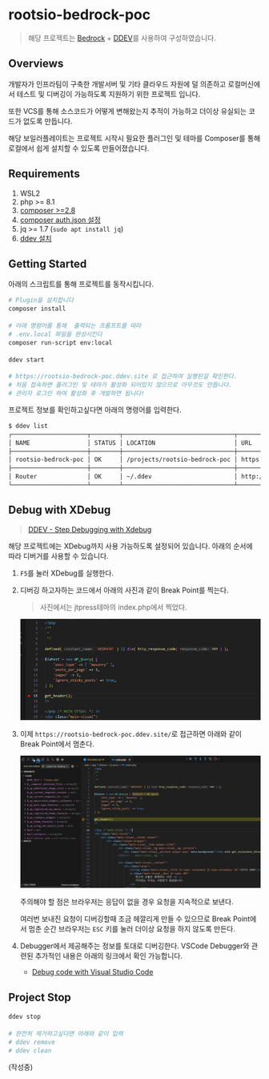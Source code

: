 # rootsio-bedrock-poc

> 해당 프로젝트는 [Bedrock](https://roots.io/bedrock/) + [DDEV](https://ddev.com/)를 사용하여 구성하였습니다.

## Overviews

개발자가 인프라팀이 구축한 개발서버 및 기타 클라우드 자원에 덜 의존하고 로컬머신에서 테스트 및 디버깅이 가능하도록 지원하기 위한 프로젝트 입니다.

또한 VCS를 통해 소스코드가 어떻게 변해왔는지 추적이 가능하고 더이상 유실되는 코드가 없도록 만듭니다.

해당 보일러플레이트는 프로젝트 시작시 필요한 플러그인 및 테마를 Composer를 통해 로컬에서 쉽게 설치할 수 있도록 만들어졌습니다.

## Requirements

1. WSL2
2. php >= 8.1
3. [composer >=2.8](https://www.digitalocean.com/community/tutorials/how-to-install-composer-on-ubuntu-22-04-quickstart)
4. [composer auth.json 설정](/docs/composer-auth-json.md)
5. jq >= 1.7 (`sudo apt install jq`)
6. [ddev 설치](/docs/install-ddev.md)

## Getting Started

아래의 스크립트를 통해 프로젝트를 동작시킵니다.

```bash
# Plugin을 설치합니다
composer install

# 아래 명령어를 통해  출력되는 프롬프트를 따라
# .env.local 파일을 완성시킨다
composer run-script env:local

ddev start

# https://rootsio-bedrock-poc.ddev.site 로 접근하여 실행된걸 확인한다.
# 처음 접속하면 플러그인 및 테마가 활성화 되어있지 않으므로 아무것도 안뜹니다.
# 관리자 로그인 하여 활성화 후 개발하면 됩니다!
```

프로젝트 정보를 확인하고싶다면 아래의 명령어를 입력한다.

```bash
$ ddev list
┌─────────────────────┬────────┬───────────────────────────────┬───────────────────────────────────────┬───────────┐
│ NAME                │ STATUS │ LOCATION                      │ URL                                   │ TYPE      │
├─────────────────────┼────────┼───────────────────────────────┼───────────────────────────────────────┼───────────┤
│ rootsio-bedrock-poc │ OK     │ /projects/rootsio-bedrock-poc │ https://rootsio-bedrock-poc.ddev.site │ wordpress │
├─────────────────────┼────────┼───────────────────────────────┼───────────────────────────────────────┼───────────┤
│ Router              │ OK     │ ~/.ddev                       │ http://127.0.0.1:10999                │           │
└─────────────────────┴────────┴───────────────────────────────┴───────────────────────────────────────┴───────────┘
```

## Debug with XDebug

> [DDEV - Step Debugging with Xdebug](https://ddev.readthedocs.io/en/stable/users/debugging-profiling/step-debugging/)

해당 프로젝트에는 XDebug까지 사용 가능하도록 설정되어 있습니다. 아래의 순서에 따라 디버거를 사용할 수 있습니다.

1. `F5`를 눌러 XDebug를 실행한다.
2. 디버깅 하고자하는 코드에서 아래의 사진과 같이 Break Point를 찍는다.

   > 사진에서는 jtpress테마의 index.php에서 찍었다.

   ![alt text](/docs/pics/vscode-debug-1.png)

3. 이제 `https://rootsio-bedrock-poc.ddev.site/`로 접근하면 아래와 같이 Break Point에서 멈춘다.

   ![alt text](/docs/pics/vscode-debug-2.png)

   주의해야 할 점은 브라우저는 응답이 없을 경우 요청을 지속적으로 보낸다.

   여러번 보내진 요청이 디버깅할때 조금 헤깔리게 만들 수 있으므로 Break Point에서 멈춘 순간 브라우저는 `ESC` 키를 눌러 더이상 요청을 하지 않도록 만든다.

4. Debugger에서 제공해주는 정보를 토대로 디버깅한다. VSCode Debugger와 관련된 추가적인 내용은 아래의 링크에서 확인 가능합니다.

   - [Debug code with Visual Studio Code](https://code.visualstudio.com/docs/editor/debugging)

## Project Stop

```Bash
ddev stop

# 완전히 제거하고싶다면 아래와 같이 입력
# ddev remove
# ddev clean
```

(작성중)
